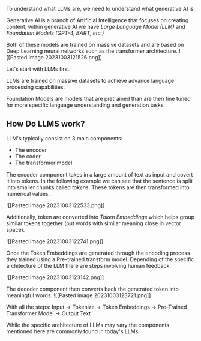 To understand what LLMs are, we need to understand what generative AI is. 

Generative AI is a branch of Artificial Intelligence that focuses on creating content, within generative AI we have _Large Language Model (LLM)_ and _Foundation Models (GPT-4, BART, etc.)_

Both of these models are trained on massive datasets and are based on Deep Learning neural networks such as the transformer architecture.
![[Pasted image 20231003121526.png]]

Let's start with LLMs first.

LLMs are trained on massive datasets to achieve advance language processing capabilities. 

Foundation Models are models that are pretrained than are then fine tuned for more specific language understanding and generation tasks.

## How Do LLMS work?

LLM's typically consist on 3 main components:
- The encoder
- The coder
- The transformer model

The encoder component takes in a large amount of text as input and covert it into tokens. In the following example we can see that the sentence is split into smaller chunks called _tokens_. These tokens are then transformed into numerical values.

![[Pasted image 20231003122533.png]]

Additionally, token are converted into _Token Embeddings_ which helps group similar tokens together (put words with similar meaning close in vector space).

![[Pasted image 20231003122741.png]]

Once the Token Embeddings are generated through the encoding process they trained using a Pre-trained transform model. Depending of the specific architecture of the LLM there are steps involving human feedback.

![[Pasted image 20231003123142.png]]

The decoder component then converts back the generated token into meaningful words. 
![[Pasted image 20231003123721.png]]

With all the steps:
Input -> Tokenize -> Token Embeddings -> Pre-Trained Transformer Model -> Output Text

While the specific architecture of LLMs may vary the components mentioned here are commonly found in today's LLMs